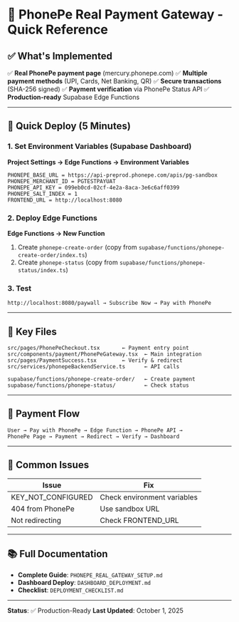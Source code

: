 # 🎉 PhonePe Real Payment Gateway - Quick Reference

## ✅ What's Implemented

✅ **Real PhonePe payment page** (mercury.phonepe.com)
✅ **Multiple payment methods** (UPI, Cards, Net Banking, QR)
✅ **Secure transactions** (SHA-256 signed)
✅ **Payment verification** via PhonePe Status API
✅ **Production-ready** Supabase Edge Functions

---

## 🚀 Quick Deploy (5 Minutes)

### 1. Set Environment Variables (Supabase Dashboard)

**Project Settings → Edge Functions → Environment Variables**

```
PHONEPE_BASE_URL = https://api-preprod.phonepe.com/apis/pg-sandbox
PHONEPE_MERCHANT_ID = PGTESTPAYUAT
PHONEPE_API_KEY = 099eb0cd-02cf-4e2a-8aca-3e6c6aff0399
PHONEPE_SALT_INDEX = 1
FRONTEND_URL = http://localhost:8080
```

### 2. Deploy Edge Functions

**Edge Functions → New Function**

1. Create `phonepe-create-order` (copy from `supabase/functions/phonepe-create-order/index.ts`)
2. Create `phonepe-status` (copy from `supabase/functions/phonepe-status/index.ts`)

### 3. Test

```
http://localhost:8080/paywall → Subscribe Now → Pay with PhonePe
```

---

## 📂 Key Files

```
src/pages/PhonePeCheckout.tsx       ← Payment entry point
src/components/payment/PhonePeGateway.tsx  ← Main integration
src/pages/PaymentSuccess.tsx        ← Verify & redirect
src/services/phonepeBackendService.ts      ← API calls

supabase/functions/phonepe-create-order/   ← Create payment
supabase/functions/phonepe-status/         ← Check status
```

---

## 🔄 Payment Flow

```
User → Pay with PhonePe → Edge Function → PhonePe API → 
PhonePe Page → Payment → Redirect → Verify → Dashboard
```

---

## 🐛 Common Issues

| Issue | Fix |
|-------|-----|
| KEY_NOT_CONFIGURED | Check environment variables |
| 404 from PhonePe | Use sandbox URL |
| Not redirecting | Check FRONTEND_URL |

---

## 📚 Full Documentation

- **Complete Guide**: `PHONEPE_REAL_GATEWAY_SETUP.md`
- **Dashboard Deploy**: `DASHBOARD_DEPLOYMENT.md`
- **Checklist**: `DEPLOYMENT_CHECKLIST.md`

---

**Status**: ✅ Production-Ready
**Last Updated**: October 1, 2025


